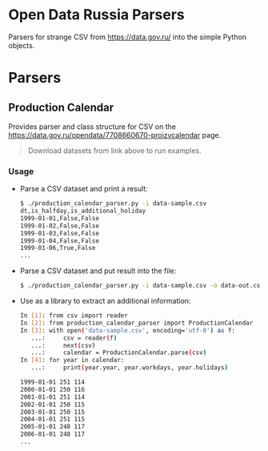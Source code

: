 # Open Data Russia Parsers

Parsers for strange CSV from https://data.gov.ru/ into the simple Python objects.


# Parsers

## Production Calendar

Provides parser and class structure for CSV on the https://data.gov.ru/opendata/7708660670-proizvcalendar page.

> Download datasets from link above to run examples.


### Usage

- Parse a CSV dataset and print a result:

    ```sh
    $ ./production_calendar_parser.py -i data-sample.csv
    dt,is_halfday,is_additional_holiday
    1999-01-01,False,False
    1999-01-02,False,False
    1999-01-03,False,False
    1999-01-04,False,False
    1999-01-06,True,False
    ...
    ```

- Parse a CSV dataset and put result into the file:

    ```sh
    $ ./production_calendar_parser.py -i data-sample.csv -o data-out.csv
    ```

- Use as a library to extract an additional information:
    
    ```sh
    In [1]: from csv import reader
    In [2]: from production_calendar_parser import ProductionCalendar
    In [3]: with open('data-sample.csv', encoding='utf-8') as f: 
       ...:     csv = reader(f) 
       ...:     next(csv) 
       ...:     calendar = ProductionCalendar.parse(csv) 
    In [4]: for year in calendar: 
       ...:     print(year.year, year.workdays, year.holidays)
    
    1999-01-01 251 114
    2000-01-01 250 116
    2001-01-01 251 114
    2002-01-01 250 115
    2003-01-01 250 115
    2004-01-01 251 115
    2005-01-01 248 117
    2006-01-01 248 117
    ...
    ```